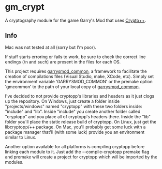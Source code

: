 # gm_crypt

A cryptography module for the game Garry's Mod that uses [Crypto++][1].

## Info

Mac was not tested at all (sorry but I'm poor).

If stuff starts erroring or fails to work, be sure to check the correct line endings (\n and such) are present in the files for each OS.

This project requires [garrysmod_common][2], a framework to facilitate the creation of compilations files (Visual Studio, make, XCode, etc). Simply set the environment variable 'GARRYSMOD_COMMON' or the premake option 'gmcommon' to the path of your local copy of [garrysmod_common][2].

I've decided to not provide cryptopp's libraries and headers as it just clogs up the repository. On Windows, just create a folder inside "projects/windows" named "cryptopp" with these two folders inside: "include" and "lib". Inside "include" you create another folder called "cryptopp" and you place all of cryptopp's headers there. Inside the "lib" folder you'll place the static release build of cryptopp. On Linux, just get the libcryptopp/++ package. On Mac, you'll probably get some luck with a package manager that'll (with some luck) provide you an environment similar to Linux.

Another option available for all platforms is compiling cryptopp before linking each module to it. Just add the --compile-cryptopp premake flag and premake will create a project for cryptopp which will be imported by the modules.


  [1]: http://www.cryptopp.com
  [2]: https://github.com/danielga/garrysmod_common
